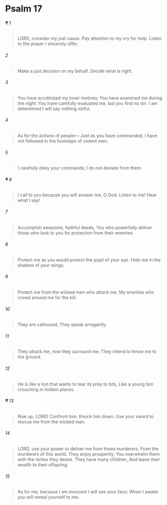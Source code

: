 # Psalm 17
###### ¶ 1
> LORD, consider my just cause.
> Pay attention to my cry for help.
> Listen to the prayer
> I sincerely offer.
###### 2
> Make a just decision on my behalf.
> Decide what is right.
###### 3
> You have scrutinized my inner motives;
> You have examined me during the night.
> You have carefully evaluated me, but you find no sin.
> I am determined I will say nothing sinful.
###### 4
> As for the actions of people—
> Just as you have commanded,
> I have not followed in the footsteps of violent men.
###### 5
> I carefully obey your commands;
> I do not deviate from them.
###### ¶ 6
> I call to you because you will answer me, O God.
> Listen to me!
> Hear what I say!
###### 7
> Accomplish awesome, faithful deeds,
> You who powerfully deliver those who look to you for protection from their enemies.
###### 8
> Protect me as you would protect the pupil of your eye.
> Hide me in the shadow of your wings.
###### 9
> Protect me from the wicked men who attack me,
> My enemies who crowd around me for the kill.
###### 10
> They are calloused;
> They speak arrogantly.
###### 11
> They attack me, now they surround me;
> They intend to throw me to the ground.
###### 12
> He is like a lion that wants to tear its prey to bits,
> Like a young lion crouching in hidden places.
###### ¶ 13
> Rise up, LORD!
> Confront him. Knock him down.
> Use your sword to rescue me from the wicked man.
###### 14
> LORD, use your power to deliver me from these murderers,
> From the murderers of this world.
> They enjoy prosperity;
> You overwhelm them with the riches they desire.
> They have many children,
> And leave their wealth to their offspring.
###### 15
> As for me, because I am innocent I will see your face;
> When I awake you will reveal yourself to me.
